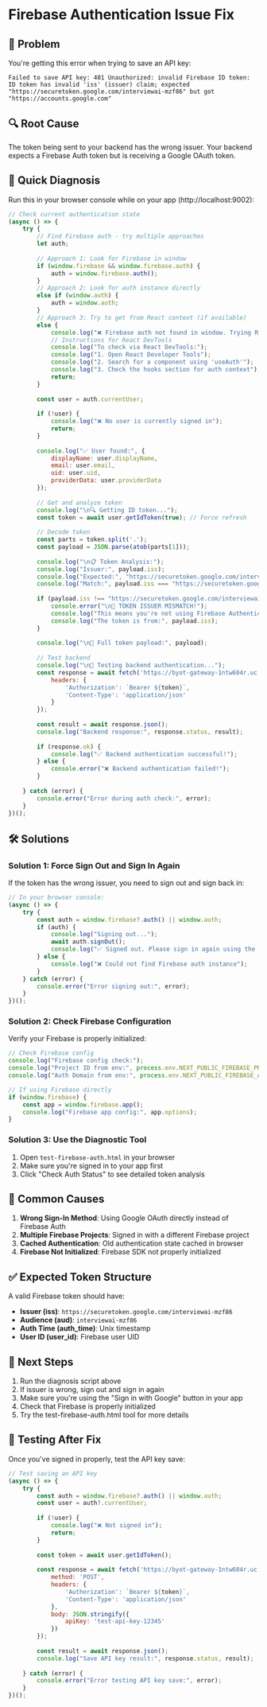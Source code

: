 # Firebase Authentication Issue Fix

## 🚨 Problem
You're getting this error when trying to save an API key:
```
Failed to save API key: 401 Unauthorized: invalid Firebase ID token: 
ID token has invalid 'iss' (issuer) claim; expected 
"https://securetoken.google.com/interviewai-mzf86" but got 
"https://accounts.google.com"
```

## 🔍 Root Cause
The token being sent to your backend has the wrong issuer. Your backend expects a Firebase Auth token but is receiving a Google OAuth token.

## 🔧 Quick Diagnosis

Run this in your browser console while on your app (http://localhost:9002):

```javascript
// Check current authentication state
(async () => {
    try {
        // Find Firebase auth - try multiple approaches
        let auth;
        
        // Approach 1: Look for Firebase in window
        if (window.firebase && window.firebase.auth) {
            auth = window.firebase.auth();
        } 
        // Approach 2: Look for auth instance directly
        else if (window.auth) {
            auth = window.auth;
        }
        // Approach 3: Try to get from React context (if available)
        else {
            console.log("❌ Firebase auth not found in window. Trying React DevTools...");
            // Instructions for React DevTools
            console.log("To check via React DevTools:");
            console.log("1. Open React Developer Tools");
            console.log("2. Search for a component using 'useAuth'");
            console.log("3. Check the hooks section for auth context");
            return;
        }
        
        const user = auth.currentUser;
        
        if (!user) {
            console.log("❌ No user is currently signed in");
            return;
        }
        
        console.log("✅ User found:", {
            displayName: user.displayName,
            email: user.email,
            uid: user.uid,
            providerData: user.providerData
        });
        
        // Get and analyze token
        console.log("\n🔍 Getting ID token...");
        const token = await user.getIdToken(true); // Force refresh
        
        // Decode token
        const parts = token.split('.');
        const payload = JSON.parse(atob(parts[1]));
        
        console.log("\n📋 Token Analysis:");
        console.log("Issuer:", payload.iss);
        console.log("Expected:", "https://securetoken.google.com/interviewai-mzf86");
        console.log("Match:", payload.iss === "https://securetoken.google.com/interviewai-mzf86" ? "✅ YES" : "❌ NO");
        
        if (payload.iss !== "https://securetoken.google.com/interviewai-mzf86") {
            console.error("\n🚨 TOKEN ISSUER MISMATCH!");
            console.log("This means you're not using Firebase Authentication properly.");
            console.log("The token is from:", payload.iss);
        }
        
        console.log("\n📄 Full token payload:", payload);
        
        // Test backend
        console.log("\n🧪 Testing backend authentication...");
        const response = await fetch('https://byot-gateway-1ntw604r.uc.gateway.dev/api/user/api-key-status', {
            headers: {
                'Authorization': `Bearer ${token}`,
                'Content-Type': 'application/json'
            }
        });
        
        const result = await response.json();
        console.log("Backend response:", response.status, result);
        
        if (response.ok) {
            console.log("✅ Backend authentication successful!");
        } else {
            console.error("❌ Backend authentication failed!");
        }
        
    } catch (error) {
        console.error("Error during auth check:", error);
    }
})();
```

## 🛠️ Solutions

### Solution 1: Force Sign Out and Sign In Again

If the token has the wrong issuer, you need to sign out and sign back in:

```javascript
// In your browser console:
(async () => {
    try {
        const auth = window.firebase?.auth() || window.auth;
        if (auth) {
            console.log("Signing out...");
            await auth.signOut();
            console.log("✅ Signed out. Please sign in again using the app's sign-in button.");
        } else {
            console.log("❌ Could not find Firebase auth instance");
        }
    } catch (error) {
        console.error("Error signing out:", error);
    }
})();
```

### Solution 2: Check Firebase Configuration

Verify your Firebase is properly initialized:

```javascript
// Check Firebase config
console.log("Firebase config check:");
console.log("Project ID from env:", process.env.NEXT_PUBLIC_FIREBASE_PROJECT_ID);
console.log("Auth Domain from env:", process.env.NEXT_PUBLIC_FIREBASE_AUTH_DOMAIN);

// If using Firebase directly
if (window.firebase) {
    const app = window.firebase.app();
    console.log("Firebase app config:", app.options);
}
```

### Solution 3: Use the Diagnostic Tool

1. Open `test-firebase-auth.html` in your browser
2. Make sure you're signed in to your app first
3. Click "Check Auth Status" to see detailed token analysis

## 📝 Common Causes

1. **Wrong Sign-In Method**: Using Google OAuth directly instead of Firebase Auth
2. **Multiple Firebase Projects**: Signed in with a different Firebase project
3. **Cached Authentication**: Old authentication state cached in browser
4. **Firebase Not Initialized**: Firebase SDK not properly initialized

## ✅ Expected Token Structure

A valid Firebase token should have:
- **Issuer (iss)**: `https://securetoken.google.com/interviewai-mzf86`
- **Audience (aud)**: `interviewai-mzf86`
- **Auth Time (auth_time)**: Unix timestamp
- **User ID (user_id)**: Firebase user UID

## 🔄 Next Steps

1. Run the diagnosis script above
2. If issuer is wrong, sign out and sign in again
3. Make sure you're using the "Sign in with Google" button in your app
4. Check that Firebase is properly initialized
5. Try the test-firebase-auth.html tool for more details

## 🚀 Testing After Fix

Once you've signed in properly, test the API key save:

```javascript
// Test saving an API key
(async () => {
    try {
        const auth = window.firebase?.auth() || window.auth;
        const user = auth?.currentUser;
        
        if (!user) {
            console.log("❌ Not signed in");
            return;
        }
        
        const token = await user.getIdToken();
        
        const response = await fetch('https://byot-gateway-1ntw604r.uc.gateway.dev/api/user/set-api-key', {
            method: 'POST',
            headers: {
                'Authorization': `Bearer ${token}`,
                'Content-Type': 'application/json'
            },
            body: JSON.stringify({
                apiKey: 'test-api-key-12345'
            })
        });
        
        const result = await response.json();
        console.log("Save API key result:", response.status, result);
        
    } catch (error) {
        console.error("Error testing API key save:", error);
    }
})();
``` 